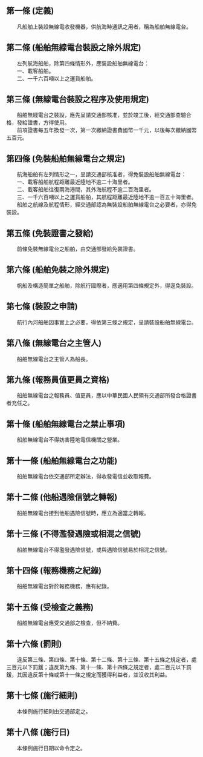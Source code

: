 第一條 (定義)
-------------
　　凡船舶上裝設無線電收發機器，供航海時通訊之用者，稱為船舶無線電台。  


第二條 (船舶無線電台裝設之除外規定)
-----------------------------------
　　左列航海船舶，除第四條情形外，應裝設船舶無線電台：  
　　一、載客船舶。  
　　二、一千六百噸以上之運貨船舶。  


第三條 (無線電台裝設之程序及使用規定)
-------------------------------------
　　船舶無綫電台之裝設，應先呈請交通部核准，並於竣工後，經交通部查驗合格，發給證書，方得使用。  
　　前項證書每五年換發一次，第一次繳納證書費國幣一千元，以後每次繳納國幣五百元。  


第四條 (免裝船舶無線電台之規定)
-------------------------------
　　航海船舶有左列情形之一，呈請交通部核准者，得免裝設船舶無線電台：  
　　一、載客船舶航程距離最近陸地不逾二十海里者。  
　　二、載客船舶往復兩海港間，其外海航程不逾二百海里者。  
　　三、一千六百噸以上之運貨船舶，其航程距離最近陸地不逾一百五十海里者。  
　　船舶之航線及航程情形，經交通部認為無裝設船舶無線電台之必要者，亦得免裝設。  


第五條 (免裝證書之發給)
-----------------------
　　前條免裝無線電台之船舶，由交通部發給免裝證書。  


第六條 (船舶免裝之除外規定)
---------------------------
　　帆船及構造簡單之船舶，除航行國際者，應適用第四條規定外，得逕免裝設。  


第七條 (裝設之申請)
-------------------
　　航行內河船舶因事實上之必要，得依第三條之規定，呈請裝設船舶無線電台。  


第八條 (無線電台之主管人)
-------------------------
　　船舶無線電台之主管人為船長。  


第九條 (報務員值更員之資格)
---------------------------
　　船舶無線電台之報務員、值更員，應以中華民國人民領有交通部所發合格證書者充任之。  


第十條 (船舶無線電台之禁止事項)
-------------------------------
　　船舶無線電台不得妨害陸地電信機關之營業。  


第十一條 (船舶無線電台之功能)
-----------------------------
　　船舶無線電台依交通部所定辦法，得收發電信並收取報費。  


第十二條 (他船遇險信號之轉報)
-----------------------------
　　船舶無線電台接到他船遇險信號時，應立為適當之轉報。  


第十三條 (不得濫發遇險或相混之信號)
-----------------------------------
　　船舶無線電台不得濫發遇險信號，或與遇險信號易於相混之信號。  


第十四條 (報務機務之紀錄)
-------------------------
　　船舶無線電台對於報務機務，應有紀錄。  


第十五條 (受檢查之義務)
-----------------------
　　船舶無線電台應受交通部之檢查，但不納費。  


第十六條 (罰則)
---------------
　　違反第三條、第四條、第十條、第十二條、第十三條、第十五條之規定者，處三百元以下罰鍰；違反第九條、第十一條、第十四條之規定者，處二百元以下罰鍰，其因違反第十條或第十一條之規定而獲得利益者，並沒收其利益。  


第十七條 (施行細則)
-------------------
　　本條例施行細則由交通部定之。  


第十八條 (施行日)
-----------------
　　本條例施行日期以命令定之。